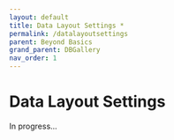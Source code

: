 ```yaml
---
layout: default
title: Data Layout Settings *
permalink: /datalayoutsettings
parent: Beyond Basics
grand_parent: DBGallery
nav_order: 1
---
```


# Data Layout Settings

In progress...